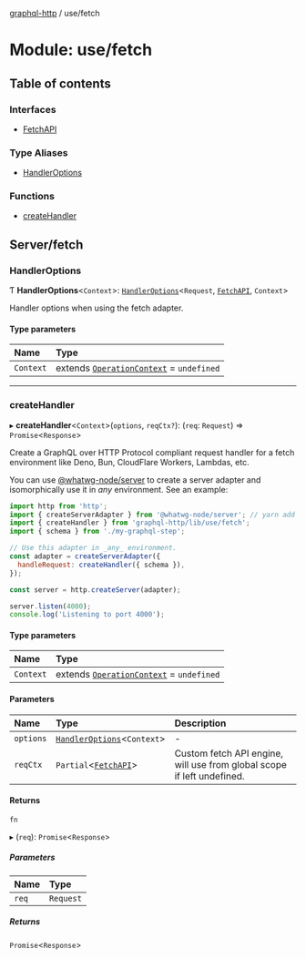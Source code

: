 [graphql-http](../README.md) / use/fetch

# Module: use/fetch

## Table of contents

### Interfaces

- [FetchAPI](../interfaces/use_fetch.FetchAPI.md)

### Type Aliases

- [HandlerOptions](use_fetch.md#handleroptions)

### Functions

- [createHandler](use_fetch.md#createhandler)

## Server/fetch

### HandlerOptions

Ƭ **HandlerOptions**<`Context`\>: [`HandlerOptions`](../interfaces/handler.HandlerOptions.md)<`Request`, [`FetchAPI`](../interfaces/use_fetch.FetchAPI.md), `Context`\>

Handler options when using the fetch adapter.

#### Type parameters

| Name | Type |
| :------ | :------ |
| `Context` | extends [`OperationContext`](handler.md#operationcontext) = `undefined` |

___

### createHandler

▸ **createHandler**<`Context`\>(`options`, `reqCtx?`): (`req`: `Request`) => `Promise`<`Response`\>

Create a GraphQL over HTTP Protocol compliant request handler for
a fetch environment like Deno, Bun, CloudFlare Workers, Lambdas, etc.

You can use [@whatwg-node/server](https://github.com/ardatan/whatwg-node/tree/master/packages/server) to create a server adapter and
isomorphically use it in _any_ environment. See an example:

```js
import http from 'http';
import { createServerAdapter } from '@whatwg-node/server'; // yarn add @whatwg-node/server
import { createHandler } from 'graphql-http/lib/use/fetch';
import { schema } from './my-graphql-step';

// Use this adapter in _any_ environment.
const adapter = createServerAdapter({
  handleRequest: createHandler({ schema }),
});

const server = http.createServer(adapter);

server.listen(4000);
console.log('Listening to port 4000');
```

#### Type parameters

| Name | Type |
| :------ | :------ |
| `Context` | extends [`OperationContext`](handler.md#operationcontext) = `undefined` |

#### Parameters

| Name | Type | Description |
| :------ | :------ | :------ |
| `options` | [`HandlerOptions`](use_fetch.md#handleroptions)<`Context`\> | - |
| `reqCtx` | `Partial`<[`FetchAPI`](../interfaces/use_fetch.FetchAPI.md)\> | Custom fetch API engine, will use from global scope if left undefined. |

#### Returns

`fn`

▸ (`req`): `Promise`<`Response`\>

##### Parameters

| Name | Type |
| :------ | :------ |
| `req` | `Request` |

##### Returns

`Promise`<`Response`\>
